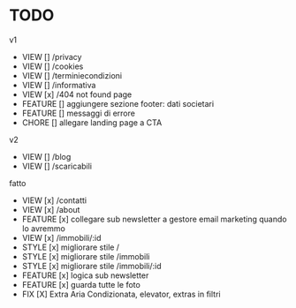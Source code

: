 # TODO

v1
- VIEW [] /privacy
- VIEW [] /cookies
- VIEW [] /terminiecondizioni
- VIEW [] /informativa
- VIEW [x] /404 not found page
- FEATURE [] aggiungere sezione footer: dati societari
- FEATURE [] messaggi di errore
- CHORE [] allegare landing page a CTA

v2
- VIEW [] /blog
- VIEW [] /scaricabili

fatto
- VIEW [x] /contatti
- VIEW [x] /about
- FEATURE [x] collegare sub newsletter a gestore email marketing quando lo avremmo
- VIEW [x] /immobili/:id
- STYLE [x] migliorare stile /
- STYLE [x] migliorare stile /immobili
- STYLE [x] migliorare stile /immobili/:id
- FEATURE [x] logica sub newsletter
- FEATURE [x] guarda tutte le foto
- FIX [X] Extra Aria Condizionata, elevator, extras in filtri